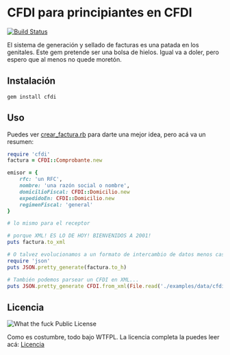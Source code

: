 # CFDI para principiantes en CFDI
[![Build Status](https://travis-ci.org/unRob/CFDI.png?branch=master)](https://travis-ci.org/unRob/CFDI)

El sistema de generación y sellado de facturas es una patada en los genitales. Este gem pretende ser una bolsa de hielos. Igual va a doler, pero espero que al menos no quede moretón.

## Instalación

    gem install cfdi

## Uso

Puedes ver [crear_factura.rb](examples/crear_factura.rb) para darte una mejor idea, pero acá va un resumen:

```ruby
require 'cfdi'
factura = CFDI::Comprobante.new

emisor = {
	rfc: 'un RFC',
	nombre: 'una razón social o nombre',
	domicilioFiscal: CFDI::Domicilio.new
	expedidoEn: CFDI::Domicilio.new
	regimenFiscal: 'general'
}

# lo mismo para el receptor

# porque XML! ES LO DE HOY! BIENVENIDOS A 2001!
puts factura.to_xml

# O talvez evolucionamos a un formato de intercambio de datos menos castroso
require 'json'
puts JSON.pretty_generate(factura.to_h)

# También podemos parsear un CFDI en XML...
puts JSON.pretty_generate CFDI.from_xml(File.read('./examples/data/cfdi.xml')).to_h
```
	
## Licencia

![What the fuck Public License](http://www.wtfpl.net/wp-content/uploads/2012/12/wtfpl-badge-1.png)

Como es costumbre, todo bajo WTFPL. La licencia completa la puedes leer acá: [Licencia](LICENSE.txt)
